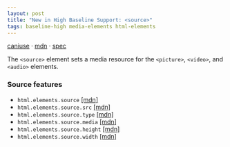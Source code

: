 ```yaml
---
layout: post
title: "New in High Baseline Support: <source>"
tags: baseline-high media-elements html-elements
---
```


[caniuse](https://caniuse.com/?search=source) · [mdn](https://developer.mozilla.org/en-US/search?q=<source>) · [spec](https://html.spec.whatwg.org/multipage/embedded-content.html#the-picture-element)

The `<source>` element sets a media resource for the `<picture>`, `<video>`, and `<audio>` elements.

### Source features

- ``html.elements.source`` [[mdn]](https://developer.mozilla.org/en-US/search?q=html.elements.source)
- ``html.elements.source.src`` [[mdn]](https://developer.mozilla.org/en-US/search?q=html.elements.source.src)
- ``html.elements.source.type`` [[mdn]](https://developer.mozilla.org/en-US/search?q=html.elements.source.type)
- ``html.elements.source.media`` [[mdn]](https://developer.mozilla.org/en-US/search?q=html.elements.source.media)
- ``html.elements.source.height`` [[mdn]](https://developer.mozilla.org/en-US/search?q=html.elements.source.height)
- ``html.elements.source.width`` [[mdn]](https://developer.mozilla.org/en-US/search?q=html.elements.source.width)
